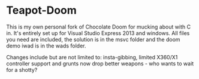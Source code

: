 Teapot-Doom
===========

This is my own personal fork of Chocolate Doom for mucking about with C in.
It's entirely set up for Visual Studio Express 2013 and windows.
All files you need are included, the solution is in the msvc folder
and the doom demo iwad is in the wads folder. 

Changes include but are not limited to: insta-gibbing, limited X360/X1 controller
support and grunts now drop better weapons - who wants to wait for a shotty?
